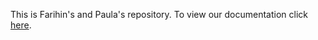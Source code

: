 This is Farihin's and Paula's repository. To view our documentation click [here](https://www.github.com/Sanochez/Gastrella/docs).
